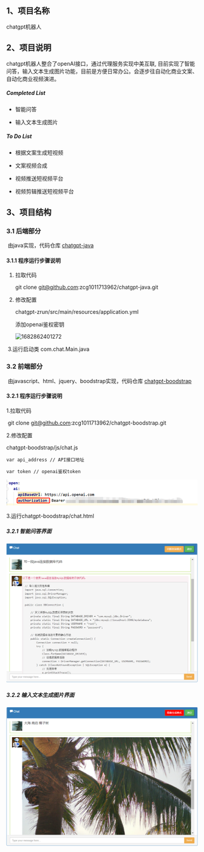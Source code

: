 ## 1、项目名称

chatgpt机器人

## 2、项目说明

chatgpt机器人整合了openAI接口，通过代理服务实现中美互联,  目前实现了智能问答，输入文本生成图片功能，目前是方便日常办公。会逐步往自动化商业文案、自动化商业视频演进。

##### Completed List

- 智能问答

- 输入文本生成图片

##### To Do List

- 根据文案生成短视频

- 文案视频合成

- 视频推送短视频平台

- 视频剪辑推送短视频平台

## 3、项目结构

### 3.1 后端部分

​	由java实现，代码仓库 [chatgpt-java]( https://github.com/zcg1011713962/chatgpt-java) 

#### 3.1.1 程序运行步骤说明

1. 拉取代码

   git clone  git@github.com:zcg1011713962/chatgpt-java.git

2. 修改配置

   chatgpt-zrun/src/main/resources/application.yml

   添加openai鉴权密钥 

   ![1682862401272](assets/1682862401272.png)

​    3.运行启动类  com.chat.Main.java

### 3.2 前端部分 

​	由javascript、html、jquery、boodstrap实现，代码仓库 [chatgpt-boodstrap]( https://github.com/zcg1011713962/chatgpt-boodstrap)

#### 3.2.1 程序运行步骤说明

1.拉取代码

​    git clone  git@github.com:zcg1011713962/chatgpt-boodstrap.git

2.修改配置

chatgpt-boodstrap/js/chat.js

```
var api_address // API接口地址 
```

```
var token // openai鉴权token
```

![1682862381218](assets/1682862381218.png)

3.运行chatgpt-boodstrap/chat.html

##### 3.2.1 智能问答界面

![1682861471920](assets/1682861471920.png)

##### 3.2.2 输入文本生成图片界面

![1682861704762](assets/1682861704762.png)
